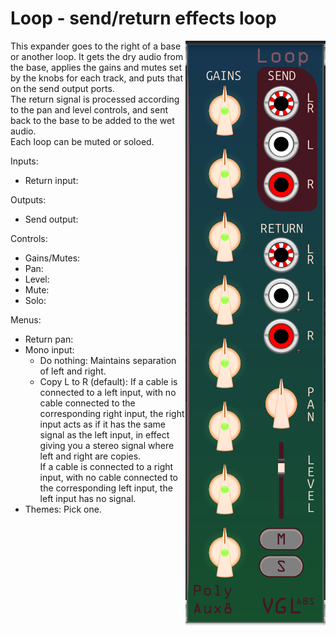 # Loop - send/return effects loop

<img src="Loop.png" align="right">

This expander goes to the right of a base or another loop. It gets the dry audio from the base, applies the gains and mutes set by the knobs for each track, and puts that on the send output ports.  
The return signal is processed according to the pan and level controls, and sent back to the base to be added to the wet audio.  
Each loop can be muted or soloed.

Inputs:
- Return input: 

Outputs:
- Send output: 

Controls:
- Gains/Mutes:
- Pan: 
- Level: 
- Mute:
- Solo:

Menus:
- Return pan:
- Mono input: 
	- Do nothing: Maintains separation of left and right.
	- Copy L to R (default): If a cable is connected to a left input, with no cable connected to the corresponding right input, the right input acts as if it has the same signal as the left input,
	in effect giving you a stereo signal where left and right are copies.  
If a cable is connected to a right input, with no cable connected to the corresponding left input, the left input has no signal.
- Themes: Pick one.




